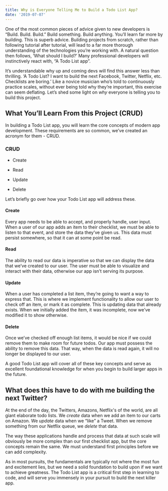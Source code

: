 ```yaml
---
title: Why is Everyone Telling Me to Build a Todo List App?
date: '2019-07-07'
---
```


One of the most common pieces of advice given to new developers is “Build. Build. Build.” Build something. Build anything. You’ll learn far more by building. This is superb advice. Building projects from scratch, rather than following tutorial after tutorial, will lead to a far more thorough understanding of the technologies you’re working with. A natural question then follows, ‘What should I build?’ Many professional developers will instinctively react with, “A Todo List app”. 

It’s understandable why up and coming devs will find this answer less than thrilling. ‘A Todo List? I want to build the next Facebook, Twitter, Netflix, etc. Checklists are boring.’ Like a novice musician who’s told to continuously practice scales, without ever being told why they’re important, this exercise can seem deflating. Let’s shed some light on *why* everyone is telling you to build this project.

## What You’ll Learn From this Project (CRUD)

In building a Todo List app, you will learn the core concepts of modern app development. These requirements are so common, we’ve created an acronym for them - CRUD.

### CRUD
* Create

* Read

* Update

* Delete


Let’s briefly go over how your Todo List app will address these.

#### Create
Every app needs to be able to accept, and properly handle, user input. When a user of our app adds an item to their checklist, we must be able to listen to that event, and store the data they’ve given us. This data must persist somewhere, so that it can at some point be read.

#### Read
The ability to read our data is imperative so that we can display the data that we’ve created to our user. The user must be able to visualize and interact with their data, otherwise our app isn’t serving its purpose.

#### Update
When a user has completed a list item, they’re going to want a way to express that. This is where we implement functionality to allow our user to check off an item, or mark it as complete. This is updating data that already exists. When we initially added the item, it was incomplete, now we’ve modified it to show otherwise.

#### Delete
Once we’ve checked off enough list items, it would be nice if we could remove them to make room for future todos. Our app must possess the ability to remove this data. That way, when the data is read again, it will no longer be displayed to our user.

A good Todo List app will cover all of these key concepts and serve as excellent foundational knowledge for when you begin to build larger apps in the future.
	
## What does this have to do with me building the next Twitter?

At the end of the day, the Twitters, Amazons, Netflix's of the world, are all giant elaborate todo lists. We *create* data when we add an item to our carts on Amazon. We *update* data when we “like” a Tweet. When we remove something from our Netflix queue, we *delete* that data.

The way these applications handle and process that data at such scale will obviously be more complex than our first checklist app, but the core concepts remain the same. We must understand first principles before we can add complexity.

As in most pursuits, the fundamentals are typically not where the most fun and excitement lies, but we need a solid foundation to build upon if we want to achieve greatness. The Todo List app is a critical first step in learning to code, and will serve you immensely in your pursuit to build the next killer app.
